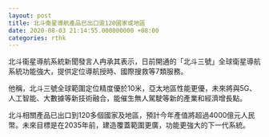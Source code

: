```yaml
---
layout: post
title: 北斗衞星導航產品已出口逾120國家或地區
date: 2020-08-03 21:14:55.000000000 +08:00
categories: rthk
---
```


北斗衞星導航系統新聞發言人冉承其表示，日前開通的「北斗三號」全球衛星導航系統功能強大，提供定位導航授時、國際搜救等7類服務。

他稱，北斗三號全球範圍定位精度優於10米，亞太地區性能更優，未來將與5G、人工智能、大數據等新技術融合，能催生無人駕駛等新的產業和經濟增長點。

北斗相關產品已出口到120多個國家及地區，預計今年產值將超過4000億元人民幣。未來目標是在2035年前，建造覆蓋範圍更廣，功能更強大的下一代系統。
